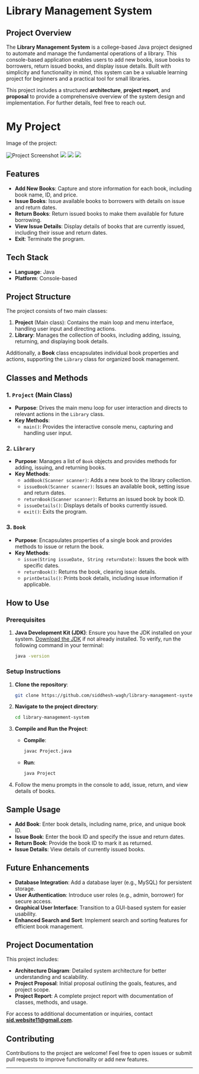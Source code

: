 # Library Management System

## Project Overview

The **Library Management System** is a college-based Java project designed to automate and manage the fundamental operations of a library. This console-based application enables users to add new books, issue books to borrowers, return issued books, and display issue details. Built with simplicity and functionality in mind, this system can be a valuable learning project for beginners and a practical tool for small libraries.

This project includes a structured **architecture**, **project report**, and **proposal** to provide a comprehensive overview of the system design and implementation. For further details, feel free to reach out.

# My Project
Image of the project:

![Project Screenshot](assests/img1.png)
![](assests/img2.png)
![](assests/img3.png)
![](assests/img4.png)
## Features

- **Add New Books**: Capture and store information for each book, including book name, ID, and price.
- **Issue Books**: Issue available books to borrowers with details on issue and return dates.
- **Return Books**: Return issued books to make them available for future borrowing.
- **View Issue Details**: Display details of books that are currently issued, including their issue and return dates.
- **Exit**: Terminate the program.

## Tech Stack

- **Language**: Java
- **Platform**: Console-based

## Project Structure

The project consists of two main classes:
1. **Project** (Main class): Contains the main loop and menu interface, handling user input and directing actions.
2. **Library**: Manages the collection of books, including adding, issuing, returning, and displaying book details.

Additionally, a **Book** class encapsulates individual book properties and actions, supporting the `Library` class for organized book management.

## Classes and Methods

### 1. `Project` (Main Class)

- **Purpose**: Drives the main menu loop for user interaction and directs to relevant actions in the `Library` class.
- **Key Methods**:
  - `main()`: Provides the interactive console menu, capturing and handling user input.

### 2. `Library`

- **Purpose**: Manages a list of `Book` objects and provides methods for adding, issuing, and returning books.
- **Key Methods**:
  - `addBook(Scanner scanner)`: Adds a new book to the library collection.
  - `issueBook(Scanner scanner)`: Issues an available book, setting issue and return dates.
  - `returnBook(Scanner scanner)`: Returns an issued book by book ID.
  - `issueDetails()`: Displays details of books currently issued.
  - `exit()`: Exits the program.

### 3. `Book`

- **Purpose**: Encapsulates properties of a single book and provides methods to issue or return the book.
- **Key Methods**:
  - `issue(String issueDate, String returnDate)`: Issues the book with specific dates.
  - `returnBook()`: Returns the book, clearing issue details.
  - `printDetails()`: Prints book details, including issue information if applicable.

## How to Use

### Prerequisites
1. **Java Development Kit (JDK)**: Ensure you have the JDK installed on your system. [Download the JDK](https://www.oracle.com/java/technologies/javase-downloads.html) if not already installed. To verify, run the following command in your terminal:
   ```bash
   java -version
   ```

### Setup Instructions

1. **Clone the repository**:
   ```bash
   git clone https://github.com/siddhesh-wagh/library-management-system.git
   ```

2. **Navigate to the project directory**:
   ```bash
   cd library-management-system
   ```

3. **Compile and Run the Project**:
   - **Compile**:
     ```bash
     javac Project.java
     ```
   - **Run**:
     ```bash
     java Project
     ```

4. Follow the menu prompts in the console to add, issue, return, and view details of books.

## Sample Usage

- **Add Book**: Enter book details, including name, price, and unique book ID.
- **Issue Book**: Enter the book ID and specify the issue and return dates.
- **Return Book**: Provide the book ID to mark it as returned.
- **Issue Details**: View details of currently issued books.

## Future Enhancements

- **Database Integration**: Add a database layer (e.g., MySQL) for persistent storage.
- **User Authentication**: Introduce user roles (e.g., admin, borrower) for secure access.
- **Graphical User Interface**: Transition to a GUI-based system for easier usability.
- **Enhanced Search and Sort**: Implement search and sorting features for efficient book management.

## Project Documentation

This project includes:
- **Architecture Diagram**: Detailed system architecture for better understanding and scalability.
- **Project Proposal**: Initial proposal outlining the goals, features, and project scope.
- **Project Report**: A complete project report with documentation of classes, methods, and usage.

For access to additional documentation or inquiries, contact **sid.website11@gmail.com**.

## Contributing

Contributions to the project are welcome! Feel free to open issues or submit pull requests to improve functionality or add new features.

--- 
